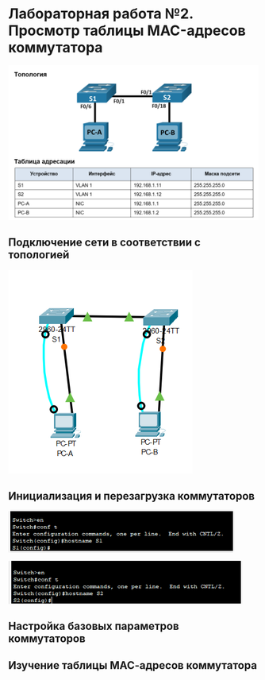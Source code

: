 # Лабораторная работа №2. Просмотр таблицы MAC-адресов коммутатора 
![alt text](https://raw.githubusercontent.com/rpv101101/OTUS-homework/main/lab2/img/2022-10-21%2016_17_10-Lab___View_the_Switch_MAC_Address_Table-1801-6952c3%20(2).docx%20-%20Word.png)
## Подключение сети в соответствии с топологией
![alt text](https://raw.githubusercontent.com/rpv101101/OTUS-homework/main/lab2/img/2022-10-22%2019_27_17-Cisco%20Packet%20Tracer%20-%20C__Users_user_Desktop_OTUS_lab2_lab2.pkt.png)
## Инициализация и перезагрузка коммутаторов
![alt text](https://raw.githubusercontent.com/rpv101101/OTUS-homework/main/lab2/img/2022-10-21%2017_37_22-PC-A.png)

![alt text](https://raw.githubusercontent.com/rpv101101/OTUS-homework/main/lab2/img/2022-10-21%2017_37_44-PC-B.png)
## Настройка базовых параметров коммутаторов

## Изучение таблицы МАС-адресов коммутатора

